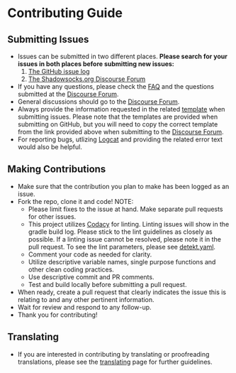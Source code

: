 # Contributing Guide

## Submitting Issues

* Issues can be submitted in two different places. <b>Please search for your issues in both places before submitting new issues:</b>
    1) [The GitHub issue log](https://github.com/shadowsocks/shadowsocks-android/issues)
    2) [The Shadowsocks.org Discourse Forum](https://discourse.shadowsocks.org/c/implementations/shadowsocks-android)
* If you have any questions, please check the [FAQ](https://github.com/shadowsocks/shadowsocks-android/blob/master/.github/faq.md) and the questions submitted at the [Discourse Forum](https://discourse.shadowsocks.org/c/implementations/shadowsocks-android).
* General discussions should go to the [Discourse Forum](https://discourse.shadowsocks.org/c/implementations/shadowsocks-android).
* Always provide the information requested in the related [template](https://github.com/shadowsocks/shadowsocks-android/tree/master/.github/ISSUE_TEMPLATE) when submitting issues.  Please note that the templates are provided when submitting on GitHub, but you will need to copy the correct template from the link provided above when submitting to the [Discourse Forum](https://discourse.shadowsocks.org/c/implementations/shadowsocks-android).
* For reporting bugs, utlizing [Logcat](https://developer.android.com/studio/command-line/logcat) and providing the related error text would also be helpful.

## Making Contributions

* Make sure that the contribution you plan to make has been logged as an issue.
* Fork the repo, clone it and code!  NOTE: 
    * Please limit fixes to the issue at hand.  Make separate pull requests for other issues.
    * This project utilizes [Codacy](https://docs.codacy.com/) for linting. Linting issues will show in the gradle build log. Please stick to the lint guidelines as closely as possible. If a linting issue cannot be resolved, please note it in the pull request.  To see the lint parameters, please see [detekt.yaml](https://github.com/shadowsocks/shadowsocks-android/blob/master/detekt.yml).
    * Comment your code as needed for clarity.
    * Utilize descriptive variable names, single purpose functions and other clean coding practices.
    * Use descriptive commit and PR comments.
    * Test and build locally before submitting a pull request.
* When ready, create a pull request that clearly indicates the issue this is relating to and any other pertinent information.
* Wait for review and respond to any follow-up.  
* Thank you for contributing!

## Translating
* If you are interested in contributing by translating or proofreading translations, please see the [translating](https://discourse.shadowsocks.org/t/poeditor-translation-main-thread/30) page for further guidelines.